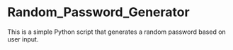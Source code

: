# Random_Password_Generator
This is a simple Python script that generates a random password based on user input.
